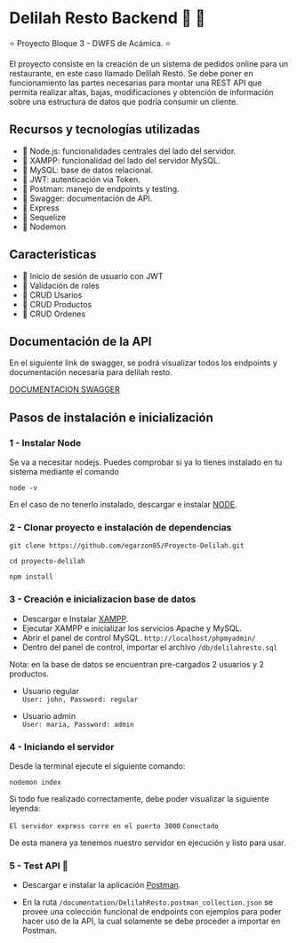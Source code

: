 # Delilah Resto Backend :hamburger: :fries:

:star: Proyecto Bloque 3 - DWFS de Acámica. :star:

El proyecto consiste en la creación de un sistema de pedidos online para un restaurante, en este caso llamado Delilah Restó. Se debe poner en funcionamiento las partes necesarias para montar una REST API que permita realizar altas, bajas, modificaciones y obtención de información sobre una estructura de datos que podría consumir un cliente.

## Recursos y tecnologías utilizadas

- :pushpin:   Node.js: funcionalidades centrales del lado del servidor.
- :pushpin:   XAMPP: funcionalidad del lado del servidor MySQL.
- :pushpin:   MySQL: base de datos relacional.
- :pushpin:   JWT: autenticación via Token.
- :pushpin:   Postman: manejo de endpoints y testing.
- :pushpin:   Swagger: documentación de API.
- :pushpin:   Express
- :pushpin:   Sequelize
- :pushpin:   Nodemon

## Caracteristicas

- :pushpin: Inicio de sesión de usuario con JWT
- :pushpin: Validación de roles
- :pushpin: CRUD Usarios
- :pushpin: CRUD Productos
- :pushpin: CRUD Ordenes

## Documentación de la API

En el siguiente link de swagger, se podrá visualizar todos los endpoints y documentación necesaria para delilah resto.

[DOCUMENTACION SWAGGER](https://app.swaggerhub.com/apis-docs/egarzon/Delilah_Resto/1.0.0)

## Pasos de instalación e inicialización

### 1 - Instalar Node

Se va a necesitar nodejs. Puedes comprobar si ya lo tienes instalado en tu sistema mediante el comando

`node -v`

En el caso de no tenerlo instalado, descargar e instalar [NODE](https://nodejs.org/dist/v14.16.0/node-v14.16.0-x64.msi).

### 2 - Clonar proyecto e instalación de dependencias

`git clone https://github.com/egarzon85/Proyecto-Delilah.git`

`cd proyecto-delilah`

`npm install`

### 3 - Creación e inicializacion base de datos

- Descargar e Instalar [XAMPP](http://sourceforge.net/projects/xampp/files/).
- Ejecutar XAMPP e inicializar los servicios Apache y MySQL.
- Abrir el panel de control MySQL. `http://localhost/phpmyadmin/`
- Dentro del panel de control, importar el archivo `/db/delilahresto.sql`

Nota: en la base de datos se encuentran pre-cargados 2 usuarios y 2 productos.

- Usuario regular  
`User: john, Password: regular`

- Usuario admin  
`User: maria, Password: admin`

### 4 - Iniciando el servidor

Desde la terminal ejecute el siguiente comando:

`nodemon index`

Si todo fue realizado correctamente, debe poder visualizar la siguiente leyenda:

`El servidor express corre en el puerto 3000`
`Conectado`

De esta manera ya tenemos nuestro servidor en ejecución y listo para usar.

### 5 - Test API :rocket:

- Descargar e instalar la aplicación [Postman](https://www.postman.com/downloads/).

- En la ruta `/documentation/DelilahResto.postman_collection.json` se provee una colección funcional de endpoints con ejemplos para poder hacer uso de la API, la cual solamente se debe proceder a importar en Postman.
